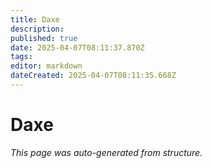 ```yaml
---
title: Daxe
description: 
published: true
date: 2025-04-07T08:11:37.870Z
tags: 
editor: markdown
dateCreated: 2025-04-07T08:11:35.668Z
---
```


# Daxe

*This page was auto-generated from structure.*